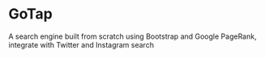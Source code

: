 # GoTap
A search engine built from scratch using Bootstrap and Google PageRank, integrate with Twitter and Instagram search
